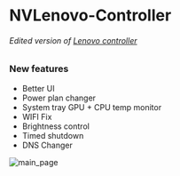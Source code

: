 # NVLenovo-Controller
###### Edited version of [Lenovo controller](https://github.com/ViRb3/LenovoController)

### New features 
- Better UI
- Power plan changer
- System tray GPU + CPU temp monitor
- WIFI Fix
- Brightness control
- Timed shutdown
- DNS Changer

![main_page](https://user-images.githubusercontent.com/22070926/135708328-26e089b4-ac29-4b95-8d86-50b8a194a182.png)
